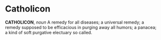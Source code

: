 # Catholicon

**CATHOLICON**, _noun_ A remedy for all diseases; a universal remedy; a remedy supposed to be efficacious in purging away all humors; a panacea; a kind of soft purgative electuary so called.